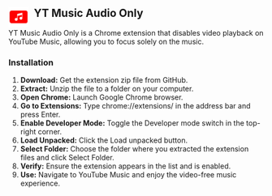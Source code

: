 ## <img src="./icon.png" align="left" width="40" style="margin-right: 10px;" /> YT Music Audio Only
YT Music Audio Only is a Chrome extension that disables video playback on YouTube Music, allowing you to focus solely on the music.
### Installation
<ol>
<li><strong>Download:</strong> Get the extension zip file from GitHub.</li>
<li><strong>Extract:</strong> Unzip the file to a folder on your computer.</li>
<li><strong>Open Chrome:</strong> Launch Google Chrome browser.</li>
<li><strong>Go to Extensions:</strong> Type chrome://extensions/ in the address bar and press Enter.</li>
<li><strong>Enable Developer Mode:</strong> Toggle the Developer mode switch in the top-right corner.</li>
<li><strong>Load Unpacked:</strong> Click the Load unpacked button.</li>
<li><strong>Select Folder:</strong> Choose the folder where you extracted the extension files and click Select Folder.</li>
<li><strong>Verify:</strong> Ensure the extension appears in the list and is enabled.</li>
<li><strong>Use:</strong> Navigate to YouTube Music and enjoy the video-free music experience.</li>
</ol>
